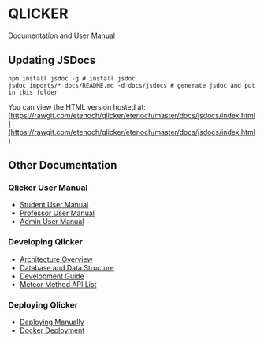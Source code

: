 # QLICKER

Documentation and User Manual

## Updating JSDocs

```
npm install jsdoc -g # install jsdoc
jsdoc imports/* docs/README.md -d docs/jsdocs # generate jsdoc and put in this folder
```
You can view the HTML version hosted at: 
[https://rawgit.com/etenoch/qlicker/etenoch/master/docs/jsdocs/index.html](https://rawgit.com/etenoch/qlicker/etenoch/master/docs/jsdocs/index.html)

## Other Documentation
### Qlicker User Manual
* [Student User Manual](/etenoch/qlicker/blob/master/docs/UserManual-Student.md)
* [Professor User Manual](/etenoch/qlicker/blob/master/docs/UserManual-Professor.md)
* [Admin User Manual](/etenoch/qlicker/blob/master/docs/UserManual-Admin.md)

### Developing Qlicker
* [Architecture Overview](/etenoch/qlicker/blob/master/docs/Development-Architecture-Overview.md)
* [Database and Data Structure](/etenoch/qlicker/blob/master/docs/Development-Data.md)
* [Development Guide](/etenoch/qlicker/blob/master/docs/Development-Guide.md)
* [Meteor Method API List](/etenoch/qlicker/blob/master/docs/Development-Meteor-Methods.md)

### Deploying Qlicker
* [Deploying Manually](/etenoch/qlicker/blob/master/docs/Deploying.md)
* [Docker Deployment](/etenoch/qlicker/blob/master/docs/Docker.md)